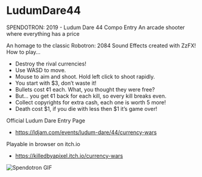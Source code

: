 # LudumDare44
SPENDOTRON: 2019 - Ludum Dare 44 Compo Entry
An arcade shooter where everything has a price

An homage to the classic Robotron: 2084
Sound Effects created with ZzFX!
How to play…
- Destroy the rival currencies!
- Use WASD to move.
- Mouse to aim and shoot. Hold left click to shoot rapidly.
- You start with $3, don’t waste it!
- Bullets cost ¢1 each. What, you thought they were free?
- But… you get ¢1 back for each kill, so every kill breaks even.
- Collect copyrights for extra cash, each one is worth 5 more!
- Death cost $1, if you die with less then $1 it’s game over!

Official Ludum Dare Entry Page
- https://ldjam.com/events/ludum-dare/44/currency-wars

Playable in browser on itch.io
- https://killedbyapixel.itch.io/currency-wars

![Spendotron GIF](/spendotron.gif)
